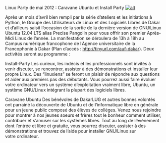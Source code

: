 
 Linux Party de mai 2012 : Caravane Ubuntu et Install Party
[![alt](https://raw.github.com/Dakarlug/site-datas/master/datas/12mai2012-caravane-ubuntu.png "")](https://raw.github.com/Dakarlug/site-datas/master/datas/pdf)
    
      

Après un mois d’avril bien rempli par la série d’ateliers et les initiations à Python, le Groupe des Utilisateurs de Linux et des Logiciels Libres de Dakar et d’ailleurs saisit l’occasion de la sortie de la dernière version de GNU/Linux Ubuntu 12.04 LTS alias Precise Pangolin pour vous offrir son premier Après-Midi Linux de l’année.
La manifestation se déroulera de 13h à 18h au Campus numérique francophone de l’Agence universitaire de la Francophonie à Dakar (Plan d’accès : http://tinyurl.com/auf-dakar).
Deux activités seront au programme :

Install-Party
Les curieux, les indécis et les professionnels sont invités à venir discuter, se rencontrer, assister à des démonstrations et installer leur propre Linux. Des “linuxiens” se feront un plaisir de répondre aux questions et aider aux premiers pas des débutants.
Vous pourrez aussi faire évoluer votre ordinateur vers un système d’exploitation vraiment libre, Ubuntu, un système GNU/Linux intégrant la plupart des logiciels libres.

Caravane Ubuntu
Des bénévoles de DakarLUG et autres bonnes volontés ont parrainé la découverte de Ubuntu et de l’informatique libre en générale pour un jeune public composé des élèves de collèges.
Venez nous rejoindre pour montrer à nos jeunes soeurs et frères tout le bonheur comment utiliser, contribuer et s’amuser sur les systèmes libres.
Tout au long de l’évènement dont l’entrée et libre et gratuite, vous pourrez discuter, assister à des démonstrations et trouvez de l’aide pour installer GNU/Linux sur votre ordinateur.
    
    
    



    



    



    



    



    



 
    
     